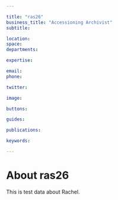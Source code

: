 ```yaml
---

title: "ras26"
business_title: "Accessioning Archivist"
subtitle: 

location: 
space: 
departments:

expertise:

email: 
phone: 

twitter: 

image: 

buttons:

guides:

publications:

keywords:

---
```


# About ras26

This is test data about Rachel.
